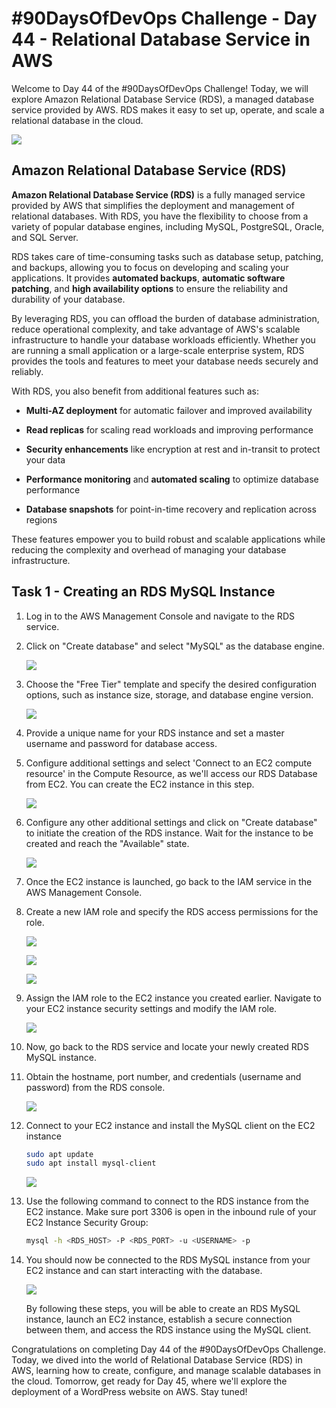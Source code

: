 # #90DaysOfDevOps Challenge - Day 44 - Relational Database Service in AWS

Welcome to Day 44 of the #90DaysOfDevOps Challenge! Today, we will explore Amazon Relational Database Service (RDS), a managed database service provided by AWS. RDS makes it easy to set up, operate, and scale a relational database in the cloud.

![](https://cdn.hashnode.com/res/hashnode/image/upload/v1688243226901/2aadf899-94fe-43ca-b949-206a848ea63e.png)

## Amazon Relational Database Service (RDS)

**Amazon Relational Database Service (RDS)** is a fully managed service provided by AWS that simplifies the deployment and management of relational databases. With RDS, you have the flexibility to choose from a variety of popular database engines, including MySQL, PostgreSQL, Oracle, and SQL Server.

RDS takes care of time-consuming tasks such as database setup, patching, and backups, allowing you to focus on developing and scaling your applications. It provides **automated backups**, **automatic software patching**, and **high availability options** to ensure the reliability and durability of your database.

By leveraging RDS, you can offload the burden of database administration, reduce operational complexity, and take advantage of AWS's scalable infrastructure to handle your database workloads efficiently. Whether you are running a small application or a large-scale enterprise system, RDS provides the tools and features to meet your database needs securely and reliably.

With RDS, you also benefit from additional features such as:

* **Multi-AZ deployment** for automatic failover and improved availability
    
* **Read replicas** for scaling read workloads and improving performance
    
* **Security enhancements** like encryption at rest and in-transit to protect your data
    
* **Performance monitoring** and **automated scaling** to optimize database performance
    
* **Database snapshots** for point-in-time recovery and replication across regions
    

These features empower you to build robust and scalable applications while reducing the complexity and overhead of managing your database infrastructure.

## Task 1 - Creating an RDS MySQL Instance

1. Log in to the AWS Management Console and navigate to the RDS service.
    
2. Click on "Create database" and select "MySQL" as the database engine.
    
    ![](https://cdn.hashnode.com/res/hashnode/image/upload/v1688316598582/db54994c-18a1-4ee3-8896-2944fd7c3e6c.jpeg)
    
3. Choose the "Free Tier" template and specify the desired configuration options, such as instance size, storage, and database engine version.
    
    ![](https://cdn.hashnode.com/res/hashnode/image/upload/v1688316622607/4b6075a2-08b7-4490-917a-3d25d708f36b.jpeg)
    
4. Provide a unique name for your RDS instance and set a master username and password for database access.
    
5. Configure additional settings and select 'Connect to an EC2 compute resource' in the Compute Resource, as we'll access our RDS Database from EC2. You can create the EC2 instance in this step.
    
    ![](https://cdn.hashnode.com/res/hashnode/image/upload/v1688316927123/d67f0649-5ddf-43de-b145-96afbb636725.jpeg)
    
6. Configure any other additional settings and click on "Create database" to initiate the creation of the RDS instance. Wait for the instance to be created and reach the "Available" state.
    
    ![](https://cdn.hashnode.com/res/hashnode/image/upload/v1688317489140/5460a6e3-0c8e-4493-a8e7-2e204912d66a.jpeg)
    
7. Once the EC2 instance is launched, go back to the IAM service in the AWS Management Console.
    
8. Create a new IAM role and specify the RDS access permissions for the role.
    
    ![](https://cdn.hashnode.com/res/hashnode/image/upload/v1688317616510/f63fb1b2-e24b-4275-bbd6-1ef575251691.jpeg)
    
    ![](https://cdn.hashnode.com/res/hashnode/image/upload/v1688317641156/dff1edb4-e184-4b36-9943-9337b87dc2e6.jpeg)
    
    ![](https://cdn.hashnode.com/res/hashnode/image/upload/v1688317739037/ea3af0fd-0dcf-4dbc-b0b6-0dcac75f4e9e.jpeg)
    
9. Assign the IAM role to the EC2 instance you created earlier. Navigate to your EC2 instance security settings and modify the IAM role.
    
    ![](https://cdn.hashnode.com/res/hashnode/image/upload/v1688317790356/f0374612-d5aa-4a69-8834-63c875a51496.jpeg)
    
10. Now, go back to the RDS service and locate your newly created RDS MySQL instance.
    
11. Obtain the hostname, port number, and credentials (username and password) from the RDS console.
    
    ![](https://cdn.hashnode.com/res/hashnode/image/upload/v1688317850932/d4d06db3-6dc3-4ff2-b462-a8083e74be28.jpeg)
    
12. Connect to your EC2 instance and install the MySQL client on the EC2 instance
    
    ```bash
    sudo apt update
    sudo apt install mysql-client
    ```
    
    ![](https://cdn.hashnode.com/res/hashnode/image/upload/v1688318393003/ff3c00ea-7518-45d7-99c1-f4411996c583.jpeg)
    
13. Use the following command to connect to the RDS instance from the EC2 instance. Make sure port 3306 is open in the inbound rule of your EC2 Instance Security Group:
    
    ```bash
    mysql -h <RDS_HOST> -P <RDS_PORT> -u <USERNAME> -p
    ```
    
14. You should now be connected to the RDS MySQL instance from your EC2 instance and can start interacting with the database.
    
    ![](https://cdn.hashnode.com/res/hashnode/image/upload/v1688318544112/8bdb3a8c-f436-4003-976d-fea8e5e3110b.jpeg)
    
    By following these steps, you will be able to create an RDS MySQL instance, launch an EC2 instance, establish a secure connection between them, and access the RDS instance using the MySQL client.
    

Congratulations on completing Day 44 of the #90DaysOfDevOps Challenge. Today, we dived into the world of Relational Database Service (RDS) in AWS, learning how to create, configure, and manage scalable databases in the cloud. Tomorrow, get ready for Day 45, where we'll explore the deployment of a WordPress website on AWS. Stay tuned!